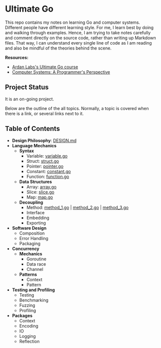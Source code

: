 # Ultimate Go

This repo contains my notes on learning Go and computer systems. Different people have different
learning style. For me, I learn best by doing and walking through examples. Hence, I am trying to
take notes carefully and comment directly on the source code, rather than writing up Markdown
files. That way, I can understand every single line of code as I am reading and also be mindful of
the theories behind the scene.

**Resources:**
- [Ardan Labs's Ultimate Go course
  ](https://github.com/ardanlabs/gotraining/blob/master/topics/courses/go/README.md)
- [Computer Systems: A Programmer's
  Perspective](https://www.amazon.com/Computer-Systems-Programmers-Perspective-3rd/dp/013409266X)

## Project Status

It is an on-going project. 

Below are the outline of the all topics. Normally, a topic is covered when there is a link, 
or several links next to it.

## Table of Contents 

- **Design Philosophy**: [DESIGN.md](DESIGN.md)
- **Language Mechanics**
  - **Syntax**
    - Variable: [variable.go](variable.go)
    - Struct: [struct.go](struct.go)
    - Pointer: [pointer.go](pointer.go)
    - Constant: [constant.go](constant.go)
    - Function: [function.go](function.go)
  - **Data Structures**
    - Array: [array.go](array.go)
    - Slice: [slice.go](slice.go)
    - Map: [map.go](map.go)
  - **Decoupling**
    - Method: [method_1.go](method_1.go) | [method_2.go](method_2.go) | [method_3.go](method_3.go)
    - Interface
    - Embedding
    - Exporting
- **Software Design**
  - Composition
  - Error Handling
  - Packaging
- **Concurrency**
  - **Mechanics**
    - Goroutine
    - Data race
    - Channel
  - **Patterns**
    - Context
    - Pattern
- **Testing and Profiling**
  - Testing
  - Benchmarking
  - Fuzzing
  - Profiling
- **Packages**
  - Context
  - Encoding
  - IO
  - Logging
  - Reflection
